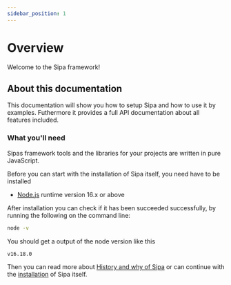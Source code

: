 ```yaml
---
sidebar_position: 1
---
```


# Overview

Welcome to the Sipa framework!

## About this documentation

This documentation will show you how to setup Sipa and how to use it by examples. Futhermore it provides a full API documentation about all features included.

### What you'll need 

Sipas framework tools and the libraries for your projects are written in pure JavaScript.

Before you can start with the installation of Sipa itself, you need have to be installed

- [Node.js](https://nodejs.org/en/download/) runtime version 16.x or above

After installation you can check if it has been succeeded successfully, by running the following on the command line:

```bash
node -v
```

You should get a output of the node version like this

```bash
v16.18.0
```

Then you can read more about [History and why of Sipa](history_and_why) or can continue with the [installation](installation) of Sipa itself.